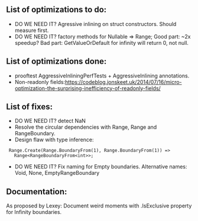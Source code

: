 ﻿## List of optimizations to do:
* DO WE NEED IT? Agressive inlining on struct constructors. Should measure first.
* DO WE NEED IT? factory methods for Nullable<T> => Range<T>; 
  Good part: ~2x speedup?
  Bad part: GetValueOrDefault for infinity will return 0, not null.

## List of optimizations done:
* prooftest AggressiveInliningPerfTests +  AggressiveInlining annotations.
* Non-readonly fields:https://codeblog.jonskeet.uk/2014/07/16/micro-optimization-the-surprising-inefficiency-of-readonly-fields/

## List of fixes:
 * DO WE NEED IT? detect NaN
 * Resolve the circular dependencies with Range, Range<T> and RangeBoundary<T>.
 * Design flaw with type inference:
 ```
  Range.Create(Range.BoundaryFrom(1), Range.BoundaryFrom(1)) =>
	Range<RangeBoundaryFrom<int>>;
 ```
 * DO WE NEED IT? Fix naming for Empty boundaries. Alternative names: Void, None, EmptyRangeBoundary

## Documentation:
As proposed by Lexey: Document weird moments with .IsExclusive property for Infinity boundaries.